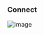 ### Connect

![image](https://github.com/user-attachments/assets/c27fb65c-b835-4da7-a2c8-5ac634cd74f1)
